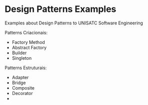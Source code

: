 # Design Patterns Examples

Examples about Design Patterns to UNISATC Software Engineering

Patterns Criacionais:

- Factory Method
- Abstract Factory
- Builder
- Singleton

Patterns Estruturais:

- Adapter
- Bridge
- Composite
- Decorator
- 
